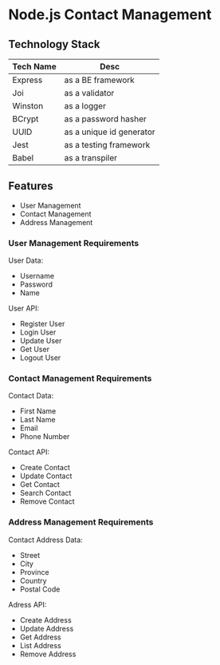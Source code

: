 # Node.js Contact Management

## Technology Stack
| Tech Name | Desc |
| --- | --- |
| Express | as a BE framework |
| Joi | as a validator |
| Winston | as a logger |
| BCrypt | as a password hasher |
| UUID | as a unique id generator |
| Jest | as a testing framework |
| Babel | as a transpiler |

## Features
- User Management
- Contact Management
- Address Management

### User Management Requirements
User Data:
- Username
- Password
- Name

User API:
- Register User
- Login User
- Update User
- Get User
- Logout User

### Contact Management Requirements
Contact Data:
- First Name
- Last Name
- Email
- Phone Number

Contact API:
- Create Contact
- Update Contact
- Get Contact
- Search Contact
- Remove Contact

### Address Management Requirements
Contact Address Data:
- Street
- City
- Province
- Country
- Postal Code

Adress API:
- Create Address
- Update Address
- Get Address
- List Address
- Remove Address